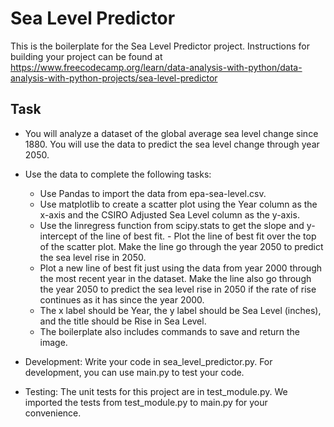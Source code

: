 # Sea Level Predictor

This is the boilerplate for the Sea Level Predictor project. Instructions for building your project can be found at https://www.freecodecamp.org/learn/data-analysis-with-python/data-analysis-with-python-projects/sea-level-predictor

## Task

* You will analyze a dataset of the global average sea level change since 1880. You will use the data to predict the sea level change through year 2050.

* Use the data to complete the following tasks:

    - Use Pandas to import the data from epa-sea-level.csv.
    - Use matplotlib to create a scatter plot using the Year column as the x-axis and the CSIRO Adjusted Sea Level column as the y-axis.
    - Use the linregress function from scipy.stats to get the slope and y-intercept of the line of best fit. - Plot the line of best fit over the top of the scatter plot. Make the line go through the year 2050 to predict the sea level rise in 2050.
    - Plot a new line of best fit just using the data from year 2000 through the most recent year in the dataset. Make the line also go through the year 2050 to predict the sea level rise in 2050 if the rate of rise continues as it has since the year 2000.
    - The x label should be Year, the y label should be Sea Level (inches), and the title should be Rise in Sea Level.
    - The boilerplate also includes commands to save and return the image.

* Development:
Write your code in sea_level_predictor.py. For development, you can use main.py to test your code.

* Testing:
The unit tests for this project are in test_module.py. We imported the tests from test_module.py to main.py for your convenience.